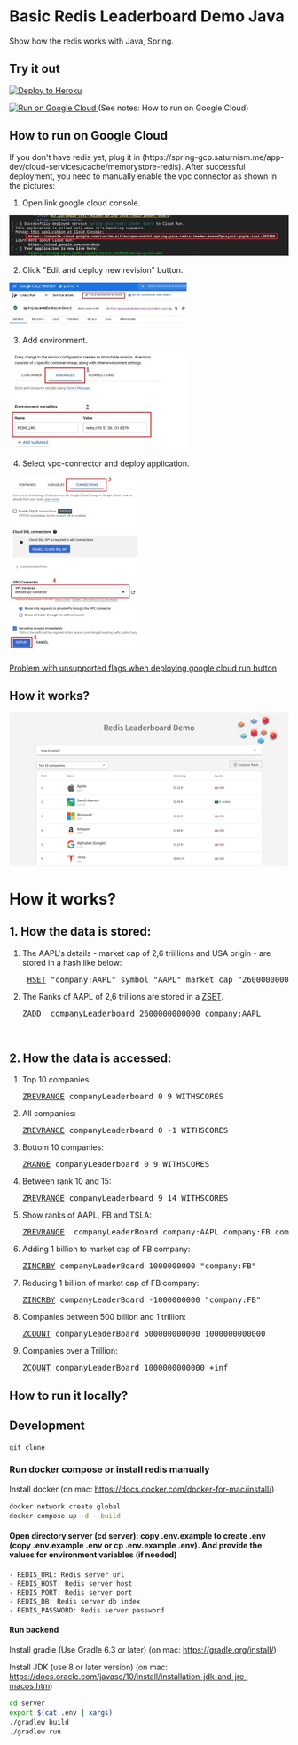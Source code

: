 # Basic Redis Leaderboard Demo Java

Show how the redis works with Java, Spring.

## Try it out

<p>
    <a href="https://heroku.com/deploy" target="_blank">
        <img src="https://www.herokucdn.com/deploy/button.svg" alt="Deploy to Heroku" width="200px"/>
    <a>
</p>
<p>
    <a href="https://deploy.cloud.run?dir=server" target="_blank">
        <img src="https://deploy.cloud.run/button.svg" alt="Run on Google Cloud" width="200px"/>
    </a>
    (See notes: How to run on Google Cloud)
</p>


## How to run on Google Cloud

<p>
    If you don't have redis yet, plug it in  (https://spring-gcp.saturnism.me/app-dev/cloud-services/cache/memorystore-redis).
    After successful deployment, you need to manually enable the vpc connector as shown in the pictures:
</p>

1. Open link google cloud console.

![1 step](docs/1.png)

2. Click "Edit and deploy new revision" button.

![2 step](docs/2.png)

3. Add environment.

![3 step](docs/3.png)

4.  Select vpc-connector and deploy application.

![4  step](docs/4.png)

<a href="https://github.com/GoogleCloudPlatform/cloud-run-button/issues/108#issuecomment-554572173">
Problem with unsupported flags when deploying google cloud run button
</a>

## How it works?

![How it works](docs/screenshot001.png)


# How it works?
## 1. How the data is stored:
<ol>
    <li>The AAPL's details - market cap of 2,6 triillions and USA origin - are stored in a hash like below:
      <pre> <a href="https://redis.io/commands/hset">HSET</a> "company:AAPL" symbol "AAPL" market_cap "2600000000000" country USA</pre>
     </li>
    <li>The Ranks of AAPL of 2,6 trillions are stored in a <a href="https://redislabs.com/ebook/part-1-getting-started/chapter-1-getting-to-know-redis/1-2-what-redis-data-structures-look-like/1-2-5-sorted-sets-in-redis/">ZSET</a>. 
      <pre><a href="https://redis.io/commands/zadd">ZADD</a>  companyLeaderboard 2600000000000 company:AAPL</pre>
    </li>
</ol>

<br/>

## 2. How the data is accessed:
<ol>
    <li>Top 10 companies: <pre><a href="https://redis.io/commands/zrevrange">ZREVRANGE</a> companyLeaderboard 0 9 WITHSCORES</pre> </li>
    <li>All companies: <pre><a href="https://redis.io/commands/zrevrange">ZREVRANGE</a> companyLeaderboard 0 -1 WITHSCORES</pre> </li>
    <li>Bottom 10 companies: <pre><a href="https://redis.io/commands/zrange">ZRANGE</a> companyLeaderboard 0 9 WITHSCORES</pre></li>
    <li>Between rank 10 and 15: <pre><a href="https://redis.io/commands/zrevrange">ZREVRANGE</a> companyLeaderboard 9 14 WITHSCORES</pre></li>
    <li>Show ranks of AAPL, FB and TSLA: <pre><a href="https://redis.io/commands/zrevrange">ZREVRANGE</a>  companyLeaderBoard company:AAPL company:FB company:TSLA</pre> </li>
    <!-- <li>Pagination: Show 1st 10 companies: <pre><a href="https://redis.io/commands/zscan">ZSCAN</a> 0 companyLeaderBoard COUNT 10 7.Pagination: Show next 10 companies: ZSCAN &lt;return value from the 1st 10 companies&gt; companyLeaderBoard COUNT 10 </li> -->
    <li>Adding 1 billion to market cap of FB company: <pre><a href="https://redis.io/commands/zincrby">ZINCRBY</a> companyLeaderBoard 1000000000 "company:FB"</pre></li>
    <li>Reducing 1 billion of market cap of FB company: <pre><a href="https://redis.io/commands/zincrby">ZINCRBY</a> companyLeaderBoard -1000000000 "company:FB"</pre></li>
    <li>Companies between 500 billion and 1 trillion: <pre><a href="https://redis.io/commands/zcount">ZCOUNT</a> companyLeaderBoard 500000000000 1000000000000</pre></li>
    <li>Companies over a Trillion: <pre><a href="https://redis.io/commands/zcount">ZCOUNT</a> companyLeaderBoard 1000000000000 +inf</pre> </li>
</ol>


## How to run it locally?

## Development

```
git clone 
```

### Run docker compose or install redis manually

Install docker (on mac: https://docs.docker.com/docker-for-mac/install/)

```sh
docker network create global
docker-compose up -d --build
```

#### Open directory server (cd server): copy .env.example to create .env (copy .env.example .env  or cp .env.example .env). And provide the values for environment variables (if needed)
   	- REDIS_URL: Redis server url
    - REDIS_HOST: Redis server host
	- REDIS_PORT: Redis server port
	- REDIS_DB: Redis server db index
	- REDIS_PASSWORD: Redis server password

#### Run backend

Install gradle (Use Gradle 6.3 or later) (on mac: https://gradle.org/install/) 


Install JDK (use 8 or later version) (on mac: https://docs.oracle.com/javase/10/install/installation-jdk-and-jre-macos.htm)

``` sh
cd server
export $(cat .env | xargs)
./gradlew build
./gradlew run
```

